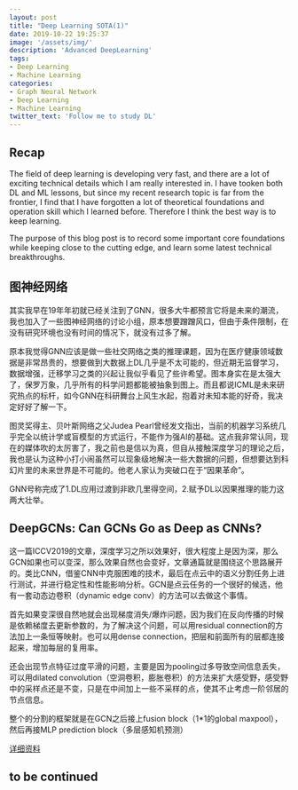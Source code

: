 ```yaml
---
layout: post
title: "Deep Learning SOTA(1)"
date: 2019-10-22 19:25:37
image: '/assets/img/'
description: 'Advanced DeepLearning'
tags:
- Deep Learning
- Machine Learning
categories:
- Graph Neural Network
- Deep Learning
- Machine Learning 
twitter_text: 'Follow me to study DL'
---
```


## Recap

The field of deep learning is developing very fast, and there are a lot of exciting technical details which I am really interested in. I have tooken both DL and ML lessons, but since my recent research topic is far from the frontier, I find that I have forgotten a lot of theoretical foundations and operation skill which I learned before. Therefore I think the best way is to keep learning.

The purpose of this blog post is to record some important core foundations while keeping close to the cutting edge, and learn some latest technical breakthroughs.

## 图神经网络

其实我早在19年年初就已经关注到了GNN，很多大牛都预言它将是未来的潮流，我也加入了一些图神经网络的讨论小组，原本想要蹭蹭风口，但由于条件限制，在没有研究环境也没有时间的情况下，就没有过多了解。

原本我觉得GNN应该是做一些社交网络之类的推理课题，因为在医疗健康领域数据是非常昂贵的，想要做到大数据上DL几乎是不太可能的，但近期无监督学习，数据增强，迁移学习之类的兴起让我似乎看见了些许希望。图本身实在是太强大了，保罗万象，几乎所有的科学问题都能被抽象到图上。而且都说ICML是未来研究热点的标杆，如今GNN在科研舞台上风生水起，抱着对未知本能的好奇，我决定好好了解一下。

图灵奖得主、贝叶斯网络之父Judea Pearl曾经发文指出，当前的机器学习系统几乎完全以统计学或盲模型的方式运行，不能作为强AI的基础。这点我非常认同，现在的媒体吹的太厉害了，我之前也是信以为真，但自从接触深度学习的理论之后，我也是认为这种小打小闹虽然可以现象级地解决一些大数据的问题，但想要达到科幻片里的未来世界是不可能的。他老人家认为突破口在于“因果革命”。

GNN号称完成了1.DL应用过渡到非欧几里得空间，2.赋予DL以因果推理的能力这两大壮举。

## DeepGCNs: Can GCNs Go as Deep as CNNs? 

这一篇ICCV2019的文章，深度学习之所以效果好，很大程度上是因为深，那么GCN如果也可以变深，那么效果自然也会变好，文章通篇就是围绕这个思路展开的。类比CNN，借鉴CNN中克服困难的技术，最后在点云中的语义分割任务上进行测试，并进行稳定性和性能影响分析。GCN是点云任务的一个很好的候选，他有一套动态边卷积（dynamic edge conv）的方法可以去做这个事情。

首先如果变深很自然地就会出现梯度消失/爆炸问题，因为我们在反向传播的时候是依赖梯度去更新参数的，为了解决这个问题，可以用residual connection的方法加上一条恒等映射。也可以用dense connection，把层和前面所有的层都连接起来，增加每层的复用率。

还会出现节点特征过度平滑的问题，主要是因为pooling过多导致空间信息丢失，可以用dilated convolution（空洞卷积，膨胀卷积）的方法来扩大感受野，感受野中的采样点还是不变，只是在中间加上一些不采样的点，使其不止考虑一阶邻居的节点信息。

整个的分割的框架就是在GCN之后接上fusion block（1*1的global maxpool），然后再接MLP prediction block（多层感知机预测）

[详细资料](https://blog.csdn.net/yyl424525/article/details/99464457)

## to be continued



